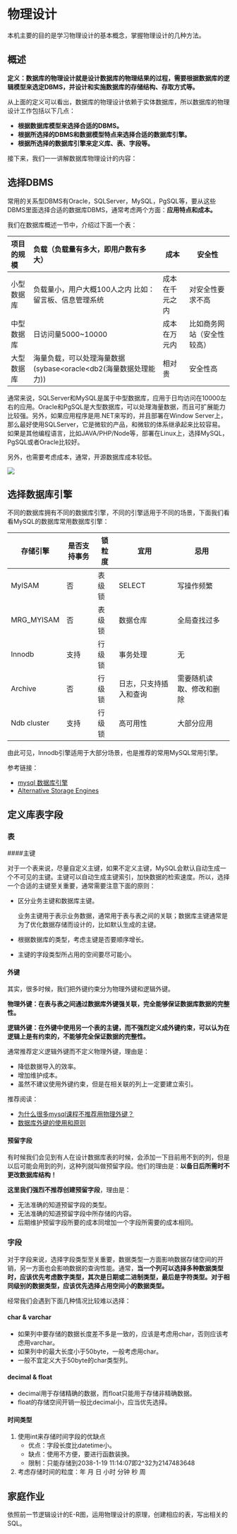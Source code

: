 # 物理设计

本机主要的目的是学习物理设计的基本概念，掌握物理设计的几种方法。



## 概述

**定义：数据库的物理设计就是设计数据库的物理结果的过程，需要根据数据库的逻辑模型来选定DBMS，并设计和实施数据库的存储结构、存取方式等。**

从上面的定义可以看出，数据库的物理设计依赖于实体数据库，所以数据库的物理设计工作包括以下几点：

* **根据数据库模型来选择合适的DBMS。**
* **根据所选择的DBMS和数据模型特点来选择合适的数据库引擎。**
* **根据所选择的数据库引擎来定义库、表、字段等。**

接下来，我们一一讲解数据库物理设计的内容：



## 选择DBMS

常用的关系型DBMS有Oracle，SQLServer，MySQL，PgSQL等，要从这些DBMS里面选择合适的数据库DBMS，通常考虑两个方面：**应用特点和成本。**

我们在数据库概述一节中，介绍过下面一个表：

| 项目的规模 | 负载（负载量有多大，即用户数有多大）                         | 成本           | 安全性                     |
| :--------- | :----------------------------------------------------------- | -------------- | -------------------------- |
| 小型数据库 | 负载量小，用户大概100人之内 比如：留言板、信息管理系统       | 成本在千元之内 | 对安全性要求不高           |
| 中型数据库 | 日访问量5000~10000                                           | 成本在万元内   | 比如商务网站（安全性较高） |
| 大型数据库 | 海量负载，可以处理海量数据(sybase<oracle<db2(海量数据处理能力)) | 相对贵         | 安全性高                   |

通常来说，SQLServer和MySQL是属于中型数据库，应用于日均访问在10000左右的应用。Oracle和PgSQL是大型数据库，可以处理海量数据，而且可扩展能力比较强。另外，如果应用程序是用.NET来写的，并且部署在Window Server上，那么最好使用SQLServer，它是微软的产品，和微软的体系继承起来比较容易。如果是其他编程语言，比如JAVA/PHP/Node等，部署在Linux上，选择MySQL，PgSQL或者Oracle比较好。

另外，也需要考虑成本，通常，开源数据库成本较低。

![](http://ww1.sinaimg.cn/large/af4e9f79ly1g073fa2xsyj21fa0jemyj.jpg)



## 选择数据库引擎

不同的数据库拥有不同的数据库引擎，不同的引擎适用于不同的场景，下面我们看看MySQL的数据库常用数据库引擎：

| 存储引擎    | 是否支持事务 | 锁粒度 | 宜用                   | 忌用                     |
| ----------- | ------------ | ------ | ---------------------- | ------------------------ |
| MyISAM      | 否           | 表级锁 | SELECT                 | 写操作频繁               |
| MRG_MYISAM  | 否           | 表级锁 | 数据仓库               | 全局查找过多             |
| Innodb      | 支持         | 行级锁 | 事务处理               | 无                       |
| Archive     | 否           | 行级锁 | 日志，只支持插入和查询 | 需要随机读取、修改和删除 |
| Ndb cluster | 支持         | 行级锁 | 高可用性               | 大部分应用               |

由此可见，Innodb引擎适用于大部分场景，也是推荐的常用MySQL常用引擎。

参考链接：

* [mysql 数据库引擎](https://www.cnblogs.com/0201zcr/p/5296843.html)
* [ Alternative Storage Engines](https://dev.mysql.com/doc/refman/8.0/en/storage-engines.html)



## 定义库表字段

### 表

####主键

对于一个表来说，尽量自定义主键，如果不定义主键，MySQL会默认自动生成一个不可见的主键。主键可以自动生成主键索引，加快数据的检索速度。所以，选择一个合适的主键至关重要，通常需要注意下面的原则：

* 区分业务主键和数据库主键。

  业务主键用于表示业务数据，通常用于表与表之间的关联；数据库主键通常是为了优化数据存储而设计的，比如默认生成的主键。

* 根据数据库的类型，考虑主键是否要顺序增长。

* 主键的字段类型所占用的空间要尽可能小。

#### 外键

其实，很多时候，我们把外键约束分为物理外键和逻辑外键。

**物理外键：在表与表之间通过数据库外键强关联，完全能够保证数据库数据的完整性。**

**逻辑外键：在外键中使用另一个表的主键，而不强烈定义成外键约束，可以认为在逻辑上是有约束的，不能够完全保证数据的完整性。**

通常推荐定义逻辑外键而不定义物理外键，理由是：

* 降低数据导入的效率。
* 增加维护成本。
* 虽然不建议使用外键约束，但是在相关联的列上一定要建立索引。

推荐阅读：

* [为什么很多mysql课程不推荐用物理外键？](https://www.zhihu.com/question/39062169)
* [数据库外键的使用和原则](https://blog.csdn.net/ycl295644/article/details/49924301)

#### 预留字段

有时候我们会见到有人在设计数据库表的时候，会添加一下目前用不到的列，但是以后可能会用到的列，这种列就叫做预留字段。他们的理由是：**以备日后所需时不更改数据库结构！**

**这里我们强烈不推荐创建预留字段**，理由是：

* 无法准确的知道预留字段的类型。
* 无法准确的知道预留字段中所存储的内容。
* 后期维护预留字段所要的成本同增加一个字段所需要的成本相同。



### 字段

对于字段来说，选择字段类型至关重要，数据类型一方面影响数据存储空间的开销，另一方面也会影响数据的查询性能。通常，**当一个列可以选择多种数据类型时，应该优先考虑数字类型，其次是日期或二进制类型，最后是字符类型。对于相同级别的数据类型，应该优先选择占用空间小的数据类型。**

经常我们会遇到下面几种情况比较难以选择：

#### char & varchar

* 如果列中要存储的数据长度差不多是一致的，应该是考虑用char，否则应该考虑用varchar。
* 如果列中的最大长度小于50byte，一般考虑用char。
* 一般不宜定义大于50byte的char类型列。

#### decimal & float

* decimal用于存储精确的数据，而float只能用于存储非精确数据。
* float的存储空间开销一般比decimal小，应当优先选择。

#### 时间类型

1. 使用int来存储时间字段的优缺点
   * 优点：字段长度比datetime小。
   * 缺点：使用不方便，要进行函数装换。
   * 限制：只能存储到2038-1-19 11:14:07即2^32为2147483648
2. 考虑存储时间的粒度：年 月 日 小时 分钟 秒 周



## 家庭作业

依照前一节逻辑设计的E-R图，运用物理设计的原理，创建相应的表，写出相关的SQL。



